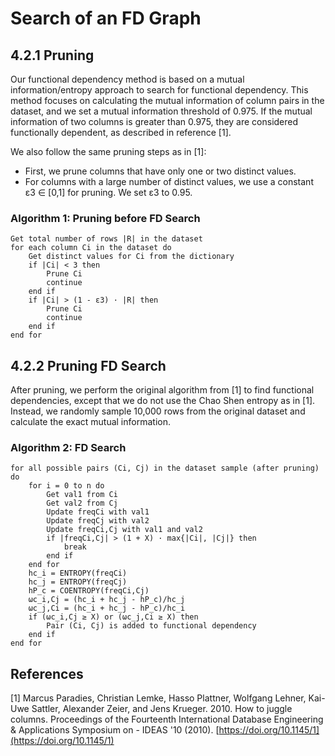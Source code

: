 # Search of an FD Graph

## 4.2.1 Pruning
Our functional dependency method is based on a mutual information/entropy approach to search for functional dependency. This method focuses on calculating the mutual information of column pairs in the dataset, and we set a mutual information threshold of 0.975. If the mutual information of two columns is greater than 0.975, they are considered functionally dependent, as described in reference [1].

We also follow the same pruning steps as in [1]:
- First, we prune columns that have only one or two distinct values.
- For columns with a large number of distinct values, we use a constant ε3 ∈ [0,1] for pruning. We set ε3 to 0.95.

### Algorithm 1: Pruning before FD Search

```
Get total number of rows |R| in the dataset
for each column Ci in the dataset do
    Get distinct values for Ci from the dictionary
    if |Ci| < 3 then
        Prune Ci
        continue
    end if
    if |Ci| > (1 - ε3) · |R| then
        Prune Ci
        continue
    end if
end for
```

## 4.2.2 Pruning FD Search
After pruning, we perform the original algorithm from [1] to find functional dependencies, except that we do not use the Chao Shen entropy as in [1]. Instead, we randomly sample 10,000 rows from the original dataset and calculate the exact mutual information.

### Algorithm 2: FD Search

```
for all possible pairs (Ci, Cj) in the dataset sample (after pruning) do
    for i = 0 to n do
        Get val1 from Ci
        Get val2 from Cj
        Update freqCi with val1
        Update freqCj with val2
        Update freqCi,Cj with val1 and val2
        if |freqCi,Cj| > (1 + X) · max{|Ci|, |Cj|} then
            break
        end if
    end for
    hc_i = ENTROPY(freqCi)
    hc_j = ENTROPY(freqCj)
    hP_c = COENTROPY(freqCi,Cj)
    ωc_i,Cj = (hc_i + hc_j - hP_c)/hc_j
    ωc_j,Ci = (hc_i + hc_j - hP_c)/hc_i
    if (ωc_i,Cj ≥ X) or (ωc_j,Ci ≥ X) then
        Pair (Ci, Cj) is added to functional dependency
    end if
end for
```

## References

[1] Marcus Paradies, Christian Lemke, Hasso Plattner, Wolfgang Lehner, Kai-Uwe Sattler, Alexander Zeier, and Jens Krueger. 2010. How to juggle columns. Proceedings of the Fourteenth International Database Engineering & Applications Symposium on - IDEAS '10 (2010). [https://doi.org/10.1145/1](https://doi.org/10.1145/1)


